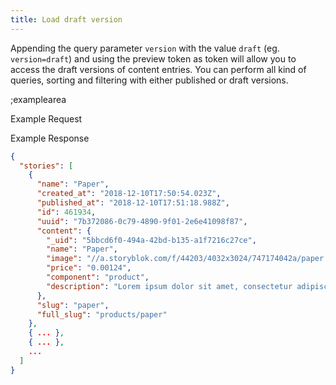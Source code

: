```yaml
---
title: Load draft version
---
```


Appending the query parameter `version` with the value `draft` (eg. `version=draft`) and using the preview token as token will allow you to access the draft versions of content entries. You can perform all kind of queries, sorting and filtering with either published or draft versions.

;examplearea

Example Request

<RequestExample url="https://api.storyblok.com/v1/cdn/stories?version=draft&token=ask9soUkv02QqbZgmZdeDAtt"></RequestExample>

Example Response

```json
{  
  "stories": [
    {
      "name": "Paper",
      "created_at": "2018-12-10T17:50:54.023Z",
      "published_at": "2018-12-10T17:51:18.988Z",
      "id": 461934,
      "uuid": "7b372086-0c79-4890-9f01-2e6e41098f87",
      "content": {
        "_uid": "5bbcd6f0-494a-42bd-b135-a1f7216c27ce",
        "name": "Paper",
        "image": "//a.storyblok.com/f/44203/4032x3024/747174042a/paper.jpg",
        "price": "0.00124",
        "component": "product",
        "description": "Lorem ipsum dolor sit amet, consectetur adipiscing elit. In erat mauris, faucibus quis pharetra sit amet, pretium ac libero. Etiam vehicula eleifend bibendum."
      },
      "slug": "paper",
      "full_slug": "products/paper"
    },
    { ... },
    { ... },
    ...
  ]
}
```

